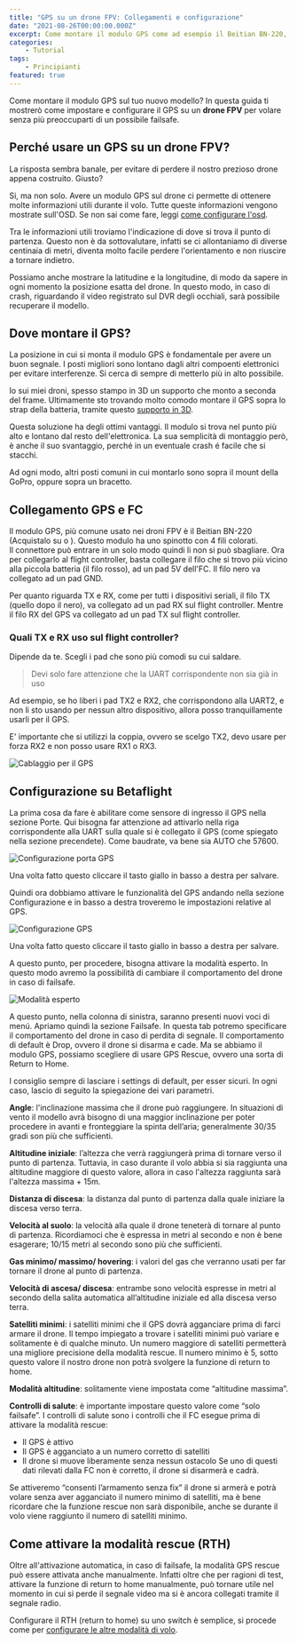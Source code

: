 ```yaml
---
title: "GPS su un drone FPV: Collegamenti e configurazione"
date: "2021-08-26T00:00:00.000Z"
excerpt: Come montare il modulo GPS come ad esempio il Beitian BN-220, su un drone FPV da racing? In questo articolo spiego come collegare il GPS e configurarlo in modo da utilizzare GPS Rescue su Betaflight
categories: 
    - Tutorial
tags: 
    - Principianti
featured: true
---
```




Come montare il modulo GPS sul tuo nuovo modello? In questa guida ti mostrerò come impostare e configurare il GPS su un **drone FPV** per volare senza più preoccuparti di un possibile failsafe.

## Perché usare un GPS su un drone FPV?
La risposta sembra banale, per evitare di perdere il nostro prezioso drone appena costruito. Giusto?

Si, ma non solo. Avere un modulo GPS sul drone ci permette di ottenere molte informazioni utili durante il volo. Tutte queste informazioni vengono mostrate sull'OSD. Se non sai come fare, leggi [come configurare l'osd](https://lucafpv.com/configurare-osd-betaflight).

Tra le informazioni utili troviamo l'indicazione di dove si trova il punto di partenza. Questo non è da sottovalutare, infatti se ci allontaniamo di diverse centinaia di metri, diventa molto facile perdere l'orientamento e non riuscire a tornare indietro.

Possiamo anche mostrare la latitudine e la longitudine, di modo da sapere in ogni momento la posizione esatta del drone. In questo modo, in caso di crash, riguardando il video registrato sul DVR degli occhiali, sarà possibile recuperare il modello.


## Dove montare il GPS? 

La posizione in cui si monta il modulo GPS è fondamentale per avere un buon segnale. I posti migliori sono lontano dagli altri compoenti elettronici per evitare interferenze. Si cerca di sempre di metterlo più in alto possibile. 

Io sui miei droni, spesso stampo in 3D un supporto che monto a seconda del frame. Ultimamente sto trovando molto comodo montare il GPS sopra lo strap della batteria, tramite questo [supporto in 3D](https://www.thingiverse.com/thing:3217191). 

Questa soluzione ha degli ottimi vantaggi. Il modulo si trova nel punto più alto e lontano dal resto dell'elettronica. La sua semplicità di montaggio però, è anche il suo svantaggio, perché in un eventuale crash é facile che si stacchi.

Ad ogni modo, altri posti comuni in cui montarlo sono sopra il mount della GoPro, oppure sopra un bracetto. 


## Collegamento GPS e FC

Il modulo GPS, più comune usato nei droni FPV è il Beitian BN-220 (Acquistalo su <AffiliateLink href="https://amzn.to/2WoRamu" label="Amazon.it"/> o <AffiliateLink href="https://www.banggood.com/custlink/mKmd4V9K5P" label="Banggood"/>). Questo modulo ha uno spinotto con 4 fili colorati.  
Il connettore può entrare in un solo modo quindi li non si può sbagliare. Ora per collegarlo al flight controller, basta collegare il filo che si trovo più vicino alla piccola batteria (il filo rosso), ad un pad 5V dell'FC. Il filo nero va collegato ad un pad GND. 

Per quanto riguarda TX e RX, come per tutti i dispositivi seriali, il filo TX (quello dopo il nero), va collegato ad un pad RX sul flight controller. Mentre il filo RX del GPS va collegato ad un pad TX sul flight controller.

### Quali TX e RX uso sul flight controller?

Dipende da te. Scegli i pad che sono più comodi su cui saldare. 
> Devi solo fare attenzione che la UART corrispondente non sia già in uso

Ad esempio, se ho liberi i pad TX2 e RX2, che corrispondono alla UART2, e non li sto usando per nessun altro dispositivo, allora posso tranquillamente usarli per il GPS. 

E' importante che si utilizzi la coppia, ovvero se scelgo TX2, devo usare per forza RX2 e non posso usare RX1 o RX3. 

![Cablaggio per il GPS](/assets/come-montare-gps-sul-drone-fpv/collegamento_gps_fc.jpg)

## Configurazione su Betaflight

La prima cosa da fare è abilitare come sensore di ingresso il GPS nella sezione Porte. Qui bisogna far attenzione ad attivarlo nella riga corrispondente alla UART sulla quale si è collegato il GPS (come spiegato nella sezione precendete). Come baudrate, va bene sia AUTO che 57600. 

![Configurazione porta GPS](/assets/come-montare-gps-sul-drone-fpv/porte_betaflight.jpg)

Una volta fatto questo cliccare il tasto giallo in basso a destra per salvare.

Quindi ora dobbiamo attivare le funzionalità del GPS andando nella sezione Configurazione e in basso a destra troveremo le impostazioni relative al GPS.

![Configurazione GPS](/assets/come-montare-gps-sul-drone-fpv/gps_config_betaflight.jpg)

Una volta fatto questo cliccare il tasto giallo in basso a destra per salvare.

A questo punto, per procedere, bisogna attivare la modalità esperto. In questo modo avremo la possibilità di cambiare il comportamento del drone in caso di failsafe.

![Modalità esperto](/assets/come-montare-gps-sul-drone-fpv/expert_mode.png)

A questo punto, nella colonna di sinistra, saranno presenti nuovi voci di menú. Apriamo quindi la sezione Failsafe. In questa tab potremo specificare il comportamento del drone in caso di perdita di segnale. Il comportamento di default è Drop, ovvero il drone si disarma e cade. Ma se abbiamo il modulo GPS, possiamo scegliere di usare GPS Rescue, ovvero una sorta di Return to Home.

I consiglio sempre di lasciare i settings di default, per esser sicuri. In ogni caso, lascio di seguito la spiegazione dei vari parametri.

**Angle**: l'inclinazione massima che il drone può raggiungere. In situazioni di vento il modello avrà bisogno di una maggior inclinazione per poter procedere in avanti e fronteggiare la spinta dell’aria; generalmente 30/35 gradi son più che sufficienti.

**Altitudine iniziale**: l’altezza che verrà raggiungerà prima di tornare verso il punto di partenza. Tuttavia, in caso durante il volo abbia si sia raggiunta una altitudine maggiore di questo valore, allora in caso l'altezza raggiunta sarà l'altezza massima + 15m. 

**Distanza di discesa**: la distanza dal punto di partenza dalla quale iniziare la discesa verso terra.

**Velocità al suolo**: la velocità alla quale il drone teneterà di tornare al punto di partenza. Ricordiamoci che è espressa in metri al secondo e non è bene esagerare; 10/15 metri al secondo sono più che sufficienti.

**Gas minimo/ massimo/ hovering**: i valori del gas che verranno usati per far tornare il drone al punto di partenza.

**Velocità di ascesa/ discesa**: entrambe sono velocità espresse in metri al secondo della salita automatica all’altitudine iniziale ed alla discesa verso terra.

**Satelliti minimi**: i satelliti minimi che il GPS dovrà agganciare prima di farci armare il drone. Il tempo impiegato a trovare i satelliti minimi può variare e solitamente è di qualche minuto. Un numero maggiore di satelliti permetterà una migliore precisione della modalità rescue. Il numero minimo è 5, sotto questo valore il nostro drone non potrà svolgere la funzione di return to home.

**Modalità altitudine**: solitamente viene impostata come “altitudine massima”.

**Controlli di salute**: è importante impostare questo valore come “solo failsafe”. I controlli di salute sono i controlli che il FC esegue prima di attivare la modalità rescue:

- Il GPS è attivo
- Il GPS è agganciato a un numero corretto di satelliti
- Il drone si muove liberamente senza nessun ostacolo
Se uno di questi dati rilevati dalla FC non è corretto, il drone si disarmerà e cadrà.

Se attiveremo “consenti l’armamento senza fix” il drone si armerà e potrà volare senza aver agganciato il numero minimo di satelliti, ma è bene ricordare che la funzione rescue non sarà disponibile, anche se durante il volo viene raggiunto il numero di satelliti minimo.

## Come attivare la modalità rescue (RTH)

Oltre all'attivazione automatica, in caso di failsafe, la modalità GPS rescue può essere attivata anche manualmente. Infatti oltre che per ragioni di test, attivare la funzione di return to home manualmente, può tornare utile nel momento in cui si perde il segnale video ma si è ancora collegati tramite il segnale radio.

Configurare il RTH (return to home) su uno switch è semplice, si procede come per [configurare le altre modalità di volo](https://lucafpv.com/modalita-di-volo-betaflight/). 